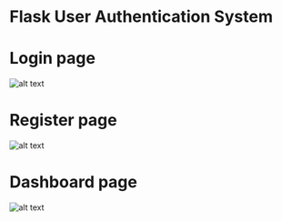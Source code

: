 # Flask User Authentication System


# Login page
![alt text](https://github.com/kritimyantra/flask-authentication-system/blob/main/login.png?raw=true)


# Register page
![alt text](https://github.com/kritimyantra/flask-authentication-system/blob/main/register.png?raw=true)


# Dashboard page
![alt text](https://github.com/kritimyantra/flask-authentication-system/blob/main/dashboard.png?raw=true)
